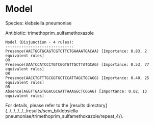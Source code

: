 
# Model

Species: klebsiella pneumoniae

Antibiotic: trimethoprim_sulfamethoxazole

```
Model (Disjunction - 4 rules):
------------------------------
Presence(AACTGGTGCAGTCGTCTTCTGAAAATGACAA) [Importance: 0.83, 2 equivalent rules]
OR
Presence(AAATCCATCCCTGTCGGTGTTGCTTATGCAG) [Importance: 0.53, 77 equivalent rules]
OR
Presence(AACCTGTTTGCGGTGCTCCATTAGCTGCAGG) [Importance: 0.40, 25 equivalent rules]
OR
Absence(AGGTTGAGTGGACGCGATTAAAGGCTCGGAG) [Importance: 0.02, 13 equivalent rules]

```

For details, please refer to the [results directory](../../../../../results/scm_b/klebsiella pneumoniae/trimethoprim_sulfamethoxazole/repeat_4/).

